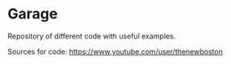 # Garage
Repository of different code with useful examples.

Sources for code:
https://www.youtube.com/user/thenewboston

